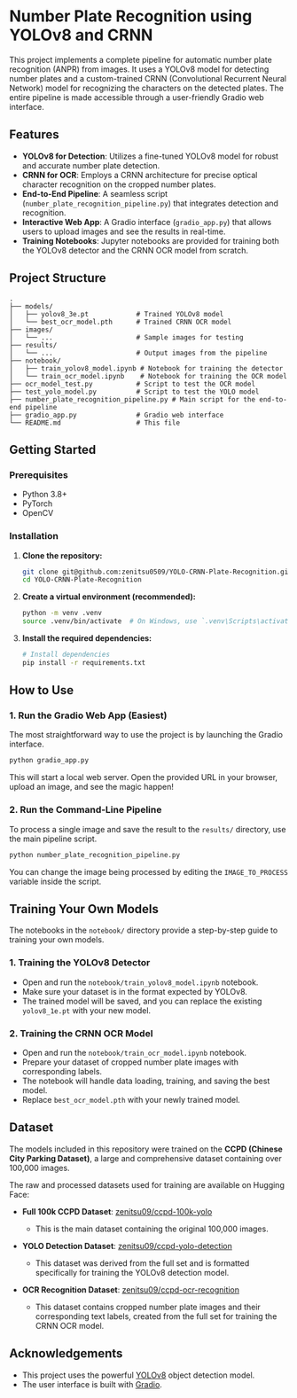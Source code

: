 # Number Plate Recognition using YOLOv8 and CRNN

This project implements a complete pipeline for automatic number plate recognition (ANPR) from images. It uses a YOLOv8 model for detecting number plates and a custom-trained CRNN (Convolutional Recurrent Neural Network) model for recognizing the characters on the detected plates. The entire pipeline is made accessible through a user-friendly Gradio web interface.

## Features

- **YOLOv8 for Detection**: Utilizes a fine-tuned YOLOv8 model for robust and accurate number plate detection.
- **CRNN for OCR**: Employs a CRNN architecture for precise optical character recognition on the cropped number plates.
- **End-to-End Pipeline**: A seamless script (`number_plate_recognition_pipeline.py`) that integrates detection and recognition.
- **Interactive Web App**: A Gradio interface (`gradio_app.py`) that allows users to upload images and see the results in real-time.
- **Training Notebooks**: Jupyter notebooks are provided for training both the YOLOv8 detector and the CRNN OCR model from scratch.

## Project Structure

```
.
├── models/
│   ├── yolov8_3e.pt            # Trained YOLOv8 model
│   └── best_ocr_model.pth      # Trained CRNN OCR model
├── images/
│   └── ...                     # Sample images for testing
├── results/
│   └── ...                     # Output images from the pipeline
├── notebook/
│   ├── train_yolov8_model.ipynb # Notebook for training the detector
│   └── train_ocr_model.ipynb    # Notebook for training the OCR model
├── ocr_model_test.py           # Script to test the OCR model
├── test_yolo_model.py          # Script to test the YOLO model
├── number_plate_recognition_pipeline.py # Main script for the end-to-end pipeline
├── gradio_app.py               # Gradio web interface
└── README.md                   # This file
```

## Getting Started

### Prerequisites

- Python 3.8+
- PyTorch
- OpenCV

### Installation

1.  **Clone the repository:**
    ```bash
    git clone git@github.com:zenitsu0509/YOLO-CRNN-Plate-Recognition.git
    cd YOLO-CRNN-Plate-Recognition
    ```

2.  **Create a virtual environment (recommended):**
    ```bash
    python -m venv .venv
    source .venv/bin/activate  # On Windows, use `.venv\Scripts\activate`
    ```

3.  **Install the required dependencies:**
    ```bash
    # Install dependencies
    pip install -r requirements.txt
    ```

## How to Use

### 1. Run the Gradio Web App (Easiest)

The most straightforward way to use the project is by launching the Gradio interface.

```bash
python gradio_app.py
```

This will start a local web server. Open the provided URL in your browser, upload an image, and see the magic happen!

### 2. Run the Command-Line Pipeline

To process a single image and save the result to the `results/` directory, use the main pipeline script.

```bash
python number_plate_recognition_pipeline.py
```

You can change the image being processed by editing the `IMAGE_TO_PROCESS` variable inside the script.

## Training Your Own Models

The notebooks in the `notebook/` directory provide a step-by-step guide to training your own models.

### 1. Training the YOLOv8 Detector

-   Open and run the `notebook/train_yolov8_model.ipynb` notebook.
-   Make sure your dataset is in the format expected by YOLOv8.
-   The trained model will be saved, and you can replace the existing `yolov8_1e.pt` with your new model.

### 2. Training the CRNN OCR Model

-   Open and run the `notebook/train_ocr_model.ipynb` notebook.
-   Prepare your dataset of cropped number plate images with corresponding labels.
-   The notebook will handle data loading, training, and saving the best model.
-   Replace `best_ocr_model.pth` with your newly trained model.

## Dataset

The models included in this repository were trained on the **CCPD (Chinese City Parking Dataset)**, a large and comprehensive dataset containing over 100,000 images.

The raw and processed datasets used for training are available on Hugging Face:

-   **Full 100k CCPD Dataset**: [zenitsu09/ccpd-100k-yolo](https://huggingface.co/datasets/zenitsu09/ccpd-100k-yolo)
    -   This is the main dataset containing the original 100,000 images.

-   **YOLO Detection Dataset**: [zenitsu09/ccpd-yolo-detection](https://huggingface.co/datasets/zenitsu09/ccpd-yolo-detection)
    -   This dataset was derived from the full set and is formatted specifically for training the YOLOv8 detection model.

-   **OCR Recognition Dataset**: [zenitsu09/ccpd-ocr-recognition](https://huggingface.co/datasets/zenitsu09/ccpd-ocr-recognition)
    -   This dataset contains cropped number plate images and their corresponding text labels, created from the full set for training the CRNN OCR model.

## Acknowledgements

- This project uses the powerful [YOLOv8](https://github.com/ultralytics/ultralytics) object detection model.
- The user interface is built with [Gradio](https://www.gradio.app/).
